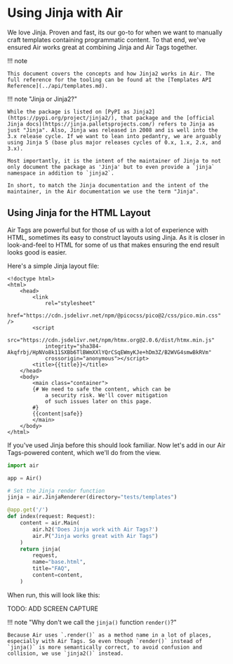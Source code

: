 # Using Jinja with Air

We love Jinja. Proven and fast, its our go-to for when we want to manually craft templates containing programmatic content. To that end, we've ensured Air works great at combining Jinja and Air Tags together.

!!! note

    This document covers the concepts and how Jinja2 works in Air. The full reference for the tooling can be found at the [Templates API Reference](../api/templates.md).

!!! note "Jinja or Jinja2?"

    While the package is listed on [PyPI as Jinja2](https://pypi.org/project/jinja2/), that package and the [official Jinja docs](https://jinja.palletsprojects.com/) refers to Jinja as just "Jinja". Also, Jinja was released in 2008 and is well into the 3.x release cycle. If we want to lean into pedantry, we are arguably using Jinja 5 (base plus major releases cycles of 0.x, 1.x, 2.x, and 3.x).

    Most importantly, it is the intent of the maintainer of Jinja to not only document the package as 'Jinja' but to even provide a `jinja` namespace in addition to `jinja2`.

    In short, to match the Jinja documentation and the intent of the maintainer, in the Air documentation we use the term "Jinja".



## Using Jinja for the HTML Layout

Air Tags are powerful but for those of us with a lot of experience with HTML, sometimes its easy to construct layouts using Jinja. As it is closer in look-and-feel to HTML for some of us that makes ensuring the end result looks good is easier. 

Here's a simple Jinja layout file:

```html+jinja title="templates/base.html"
<!doctype html>
<html>
    <head>
        <link
            rel="stylesheet"
            href="https://cdn.jsdelivr.net/npm/@picocss/pico@2/css/pico.min.css" />
        <script
            src="https://cdn.jsdelivr.net/npm/htmx.org@2.0.6/dist/htmx.min.js" 
            integrity="sha384-Akqfrbj/HpNVo8k11SXBb6TlBWmXXlYQrCSqEWmyKJe+hDm3Z/B2WVG4smwBkRVm"
            crossorigin="anonymous"></script>
        <title>{{title}}</title>
    </head>
    <body>  
        <main class="container">
        {# We need to safe the content, which can be 
            a security risk. We'll cover mitigation
            of such issues later on this page.
        #}
        {{content|safe}}
        </main>
    </body>
</html>
```

If you've used Jinja before this should look familiar. Now let's add in our Air Tags-powered content, which we'll do from the view.

```python title="main.py"
import air

app = Air()

# Set the Jinja render function
jinja = air.JinjaRenderer(directory="tests/templates")

@app.get('/')
def index(request: Request):
    content = air.Main(
        air.h2('Does Jinja work with Air Tags?')
        air.P("Jinja works great with Air Tags")
    )
    return jinja(
        request,
        name="base.html",
        title="FAQ",
        content=content,
    )
```

When run, this will look like this:

TODO: ADD SCREEN CAPTURE

!!! note "Why don't we call the `jinja()` function `render()`?"

    Because Air uses `.render()` as a method name in a lot of places, especially with Air Tags. So even though `render()` instead of `jinja()` is more semantically correct, to avoid confusion and collision, we use `jinja2()` instead.
